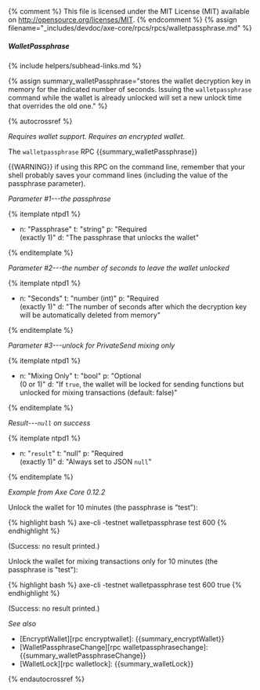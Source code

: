 {% comment %}
This file is licensed under the MIT License (MIT) available on
http://opensource.org/licenses/MIT.
{% endcomment %}
{% assign filename="_includes/devdoc/axe-core/rpcs/rpcs/walletpassphrase.md" %}

##### WalletPassphrase
{% include helpers/subhead-links.md %}

{% assign summary_walletPassphrase="stores the wallet decryption key in memory for the indicated number of seconds. Issuing the `walletpassphrase` command while the wallet is already unlocked will set a new unlock time that overrides the old one." %}

<!-- __ -->

{% autocrossref %}

*Requires wallet support. Requires an encrypted wallet.*

The `walletpassphrase` RPC {{summary_walletPassphrase}}

{{WARNING}} if using this RPC on the command line, remember
that your shell probably saves your command lines (including the
value of the passphrase parameter).

*Parameter #1---the passphrase*

{% itemplate ntpd1 %}
- n: "Passphrase"
  t: "string"
  p: "Required<br>(exactly 1)"
  d: "The passphrase that unlocks the wallet"

{% enditemplate %}

*Parameter #2---the number of seconds to leave the wallet unlocked*

{% itemplate ntpd1 %}
- n: "Seconds"
  t: "number (int)"
  p: "Required<br>(exactly 1)"
  d: "The number of seconds after which the decryption key will be automatically deleted from memory"

{% enditemplate %}

*Parameter #3---unlock for PrivateSend mixing only*

{% itemplate ntpd1 %}
- n: "Mixing Only"
  t: "bool"
  p: "Optional<br>(0 or 1)"
  d: "If `true`, the wallet will be locked for sending functions but unlocked for mixing transactions (default: false)"

{% enditemplate %}

*Result---`null` on success*

{% itemplate ntpd1 %}
- n: "`result`"
  t: "null"
  p: "Required<br>(exactly 1)"
  d: "Always set to JSON `null`"

{% enditemplate %}

*Example from Axe Core 0.12.2*

Unlock the wallet for 10 minutes (the passphrase is "test"):

{% highlight bash %}
axe-cli -testnet walletpassphrase test 600
{% endhighlight %}

(Success: no result printed.)


Unlock the wallet for mixing transactions only for 10 minutes (the passphrase is "test"):

{% highlight bash %}
axe-cli -testnet walletpassphrase test 600 true
{% endhighlight %}

(Success: no result printed.)

*See also*

* [EncryptWallet][rpc encryptwallet]: {{summary_encryptWallet}}
* [WalletPassphraseChange][rpc walletpassphrasechange]: {{summary_walletPassphraseChange}}
* [WalletLock][rpc walletlock]: {{summary_walletLock}}

{% endautocrossref %}
